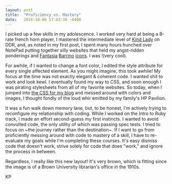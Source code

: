 ```yaml
---
layout: post
title:  "Proficiency vs. Mastery"
date:   2016-10-06 17:42:38 -0400
---
```


I picked up a few skills in my adolescence. I worked very hard at being a B-rate french horn player, I mastered the intermediate level of [Kind Lady](https://www.youtube.com/watch?v=iHtd8ls4H8s) on DDR, and, as noted in my first post, I spent many hours hunched over NotePad putting together silly websites that held my angst-ridden ponderings and [Fantasia](http://web.archive.org/web/20060510045740im_/http://i23.photobucket.com/albums/b391/kp1832/fan4.png) [Barrino](http://web.archive.org/web/20060510045740im_/http://godslave.isolated-dreams.net/fant.png) [icons](http://web.archive.org/web/20060510045740im_/http://i23.photobucket.com/albums/b391/kp1832/fan2.png). I was !(very cool).

For awhile, if I wanted to change a font color, I edited the style attribute for every single affected element. As you might imagine, this took awhile! My focus at the time was not exactly elegant & coherent code. I wanted shit to work and look kewl. I eventually found my way to CSS, and soon enough I was pirating stylesheets from all of my favorite websites. So today, when I jumped into [the CSS for my blog](https://github.com/kevdpow/kevdpow.github.io/tree/master/css) and messed around with colors and images, I thought fondly of the loud whir emitted by my family's HP Pavilion. 

It was a fun walk down memory lane, but, to be honest, I'm actively trying to reconfigure my relationship with coding. While I worked on the Intro to Ruby track, I made an effort second-guess my first instincts. I wanted to avoid convulted code, the only utility of which was passing spec tests. I tried to focus on ~the journey rather than the destination~. If I want to go from proficiently messing around with code to mastery of a skill, I have to re-evaluate my goals while I'm completing these courses. It's easy dismiss code that doesn't work, strive solely for code that does "work," and ignore the process in between. 

Regardless, I really like this new layout! It's very brown, which is fitting since the image is of a Brown University librarian's office in the 1910s.

KP
